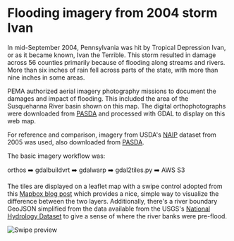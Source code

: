 # Flooding imagery from 2004 storm Ivan

In mid-September 2004, Pennsylvania was hit by Tropical Depression Ivan, or as
it became known, Ivan the Terrible. This storm resulted in damage across 56
counties primarily because of flooding along streams and rivers. More than six 
inches of rain fell across parts of the state, with more than nine inches in
some areas.

PEMA authorized aerial imagery photography missions to document the damages and
impact of flooding. This included the area of the Susquehanna River basin shown
on this map. The digital orthophotographs were downloaded from [PASDA](http://www.pasda.psu.edu/uci/FullMetadataDisplay.aspx?file=paivanflood2004.xml)
and processed with GDAL to display on this web map.

For reference and comparison, imagery from USDA's [NAIP](http://www.fsa.usda.gov/programs-and-services/aerial-photography/imagery-programs/naip-imagery/) 
dataset from 2005 was used, also downloaded from [PASDA](http://www.pasda.psu.edu/uci/MetadataDisplay.aspx?entry=PASDA&file=NAIP_CountyMosaics2005.xml&dataset=1109).

The basic imagery workflow was:

orthos ➡️ gdalbuildvrt ➡️ gdalwarp ➡️ gdal2tiles.py ➡️ AWS S3

The tiles are displayed on a leaflet map with a swipe control adopted from this [Mapbox blog post](https://www.mapbox.com/blog/swipe-layers/)
which provides a nice, simple way to visualize the difference between the
two layers. Additionally,  there's a river boundary GeoJSON simplified from the data 
available from the USGS's [National Hydrology Dataset](http://nhd.usgs.gov/) to give
a sense of where the river banks were pre-flood.

![Swipe preview](http://i.imgur.com/wmVOlHG.gif)
